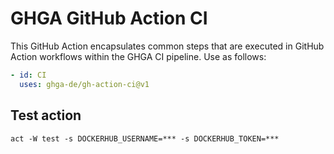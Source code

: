 # GHGA GitHub Action CI

This GitHub Action encapsulates common steps that are executed in GitHub Action workflows within the GHGA CI pipeline. Use as follows:

```yaml
- id: CI
  uses: ghga-de/gh-action-ci@v1
```

## Test action
```shell
act -W test -s DOCKERHUB_USERNAME=*** -s DOCKERHUB_TOKEN=***
```
